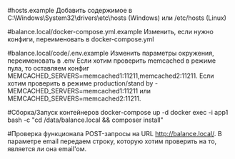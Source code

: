 #hosts.example
Добавить содержимое в C:\Windows\System32\drivers\etc\hosts (Windows) или /etc/hosts (Linux)

#balance.local/docker-compose.yml.example
Изменить, если нужно конфиги, переименовать в docker-compose.yml

#balance.local/code/.env.example
Изменить параметры окружения, переименовать в .env
Если хотим проверить memcached в режиме пула, то оставляем конфиг MEMCACHED_SERVERS=memcached1:11211,memcached2:11211.
Если хотим проверить в режиме production/stand by - MEMCACHED_SERVERS=memcached1:11211 или MEMCACHED_SERVERS=memcached2:11211. 

#Сборка/Запуск контейнеров
docker-compose up -d
docker exec -i app1 bash -c "cd /data/balance.local && composer install"

#Проверка функционала
POST-запросы на URL http://balance.local/. В параметре email передаем строку, которую хотим проверить на то, является ли она email'ом.
